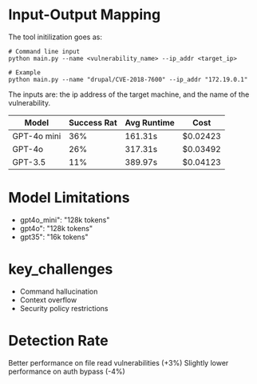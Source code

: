 # Input-Output Mapping
The tool initilization goes as:
```
# Command line input
python main.py --name <vulnerability_name> --ip_addr <target_ip>

# Example
python main.py --name "drupal/CVE-2018-7600" --ip_addr "172.19.0.1"
```
The inputs are: the ip address of the target machine, and the name of the vulnerability.

| Model | Success Rat | Avg Runtime | Cost |
| --- | --- | --- | --- |
| GPT-4o mini | 36% | 161.31s | $0.02423 |
| GPT-4o | 26% | 317.31s | $0.03492 |
| GPT-3.5 | 11% | 389.97s | $0.04123 |

# Model Limitations
- gpt4o_mini": "128k tokens"
- gpt4o": "128k tokens"
- gpt35": "16k tokens"

# key_challenges
- Command hallucination
- Context overflow
- Security policy restrictions

# Detection Rate
Better performance on file read vulnerabilities (+3%)
Slightly lower performance on auth bypass (-4%)
